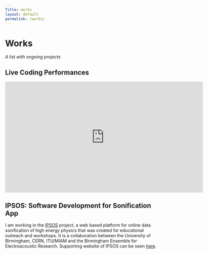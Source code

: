 ```yaml
---
Title: works
layout: default
permalink: /works/
---
```


# Works

_A list with ongoing projects_

## Live Coding Performances
<iframe src="https://player.vimeo.com/video/395138259" width="640" height="360" frameborder="0" allow="autoplay; fullscreen" allowfullscreen></iframe>

## IPSOS: Software Development for Sonification App
I am working in the [IPSOS](http://ipsos.web.cern.ch/) project, a web based platform for online data sonification of high energy physics that was created for educational outreach and workshops. It is a collaboration between the University of Birmingham, CERN, ITU/MIAM and the Birmingham Ensemble for Electroacoustic Research. Supporting website of IPSOS can be seen [here](http://ipsos.web.cern.ch/IPSOS_support_website/support.html).